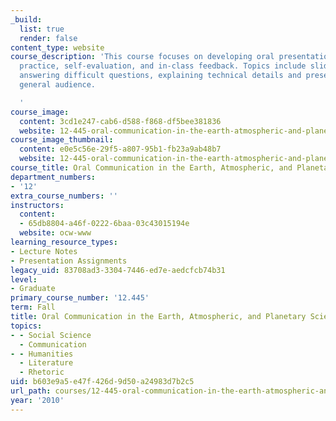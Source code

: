 ```yaml
---
_build:
  list: true
  render: false
content_type: website
course_description: 'This course focuses on developing oral presentation skills through
  practice, self-evaluation, and in-class feedback. Topics include slide preparation,
  answering difficult questions, explaining technical details and presenting to a
  general audience.

  '
course_image:
  content: 3cd1e247-cab6-d588-f868-df5bee381836
  website: 12-445-oral-communication-in-the-earth-atmospheric-and-planetary-sciences-fall-2010
course_image_thumbnail:
  content: e0e5c56e-29f5-a807-95b1-fb23a9ab48b7
  website: 12-445-oral-communication-in-the-earth-atmospheric-and-planetary-sciences-fall-2010
course_title: Oral Communication in the Earth, Atmospheric, and Planetary Sciences
department_numbers:
- '12'
extra_course_numbers: ''
instructors:
  content:
  - 65db8804-a46f-0222-6baa-03c43015194e
  website: ocw-www
learning_resource_types:
- Lecture Notes
- Presentation Assignments
legacy_uid: 83708ad3-3304-7446-ed7e-aedcfcb74b31
level:
- Graduate
primary_course_number: '12.445'
term: Fall
title: Oral Communication in the Earth, Atmospheric, and Planetary Sciences
topics:
- - Social Science
  - Communication
- - Humanities
  - Literature
  - Rhetoric
uid: b603e9a5-e47f-426d-9d50-a24983d7b2c5
url_path: courses/12-445-oral-communication-in-the-earth-atmospheric-and-planetary-sciences-fall-2010
year: '2010'
---
```

